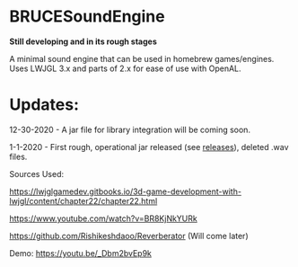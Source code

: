 # BRUCESoundEngine #
 **Still developing and in its rough stages**
 
  A minimal sound engine that can be used in homebrew games/engines. Uses LWJGL 3.x and parts of 2.x for ease of use with OpenAL.

# Updates:

  12-30-2020 - A jar file for library integration will be coming soon.
  
  1-1-2020 - First rough, operational jar released (see [releases](https://github.com/Sciguy1/BRUCESoundEngine/releases)), deleted .wav files.
  

Sources Used:

https://lwjglgamedev.gitbooks.io/3d-game-development-with-lwjgl/content/chapter22/chapter22.html

https://www.youtube.com/watch?v=BR8KjNkYURk

https://github.com/Rishikeshdaoo/Reverberator (Will come later)


Demo: 
https://youtu.be/_Dbm2bvEp9k
